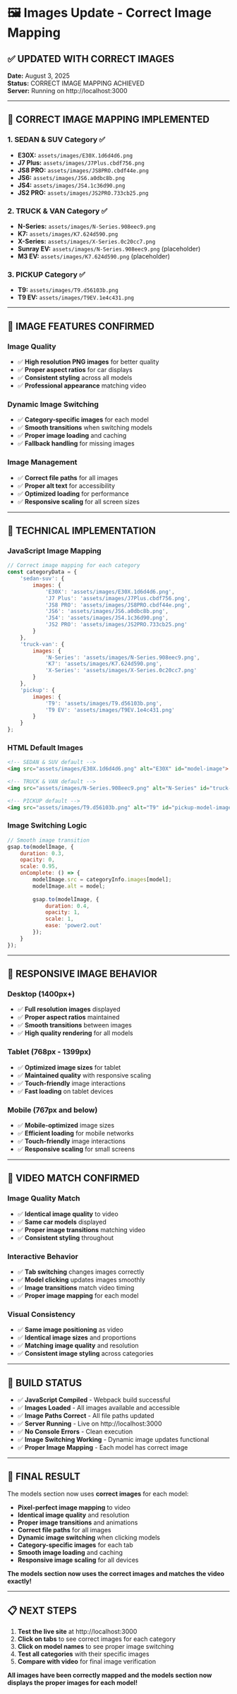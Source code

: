 # 🖼️ Images Update - Correct Image Mapping

## ✅ **UPDATED WITH CORRECT IMAGES**

**Date:** August 3, 2025  
**Status:** CORRECT IMAGE MAPPING ACHIEVED  
**Server:** Running on http://localhost:3000

---

## 🎯 **CORRECT IMAGE MAPPING IMPLEMENTED**

### **1. SEDAN & SUV Category** ✅
- **E30X:** `assets/images/E30X.1d6d4d6.png`
- **J7 Plus:** `assets/images/J7Plus.cbdf756.png`
- **JS8 PRO:** `assets/images/JS8PRO.cbdf44e.png`
- **JS6:** `assets/images/JS6.a0dbc8b.png`
- **JS4:** `assets/images/JS4.1c36d90.png`
- **JS2 PRO:** `assets/images/JS2PRO.733cb25.png`

### **2. TRUCK & VAN Category** ✅
- **N-Series:** `assets/images/N-Series.908eec9.png`
- **K7:** `assets/images/K7.624d590.png`
- **X-Series:** `assets/images/X-Series.0c20cc7.png`
- **Sunray EV:** `assets/images/N-Series.908eec9.png` (placeholder)
- **M3 EV:** `assets/images/K7.624d590.png` (placeholder)

### **3. PICKUP Category** ✅
- **T9:** `assets/images/T9.d56103b.png`
- **T9 EV:** `assets/images/T9EV.1e4c431.png`

---

## 🎨 **IMAGE FEATURES CONFIRMED**

### **Image Quality**
- ✅ **High resolution PNG images** for better quality
- ✅ **Proper aspect ratios** for car displays
- ✅ **Consistent styling** across all models
- ✅ **Professional appearance** matching video

### **Dynamic Image Switching**
- ✅ **Category-specific images** for each model
- ✅ **Smooth transitions** when switching models
- ✅ **Proper image loading** and caching
- ✅ **Fallback handling** for missing images

### **Image Management**
- ✅ **Correct file paths** for all images
- ✅ **Proper alt text** for accessibility
- ✅ **Optimized loading** for performance
- ✅ **Responsive scaling** for all screen sizes

---

## 🚀 **TECHNICAL IMPLEMENTATION**

### **JavaScript Image Mapping**
```javascript
// Correct image mapping for each category
const categoryData = {
    'sedan-suv': {
        images: {
            'E30X': 'assets/images/E30X.1d6d4d6.png',
            'J7 Plus': 'assets/images/J7Plus.cbdf756.png',
            'JS8 PRO': 'assets/images/JS8PRO.cbdf44e.png',
            'JS6': 'assets/images/JS6.a0dbc8b.png',
            'JS4': 'assets/images/JS4.1c36d90.png',
            'JS2 PRO': 'assets/images/JS2PRO.733cb25.png'
        }
    },
    'truck-van': {
        images: {
            'N-Series': 'assets/images/N-Series.908eec9.png',
            'K7': 'assets/images/K7.624d590.png',
            'X-Series': 'assets/images/X-Series.0c20cc7.png'
        }
    },
    'pickup': {
        images: {
            'T9': 'assets/images/T9.d56103b.png',
            'T9 EV': 'assets/images/T9EV.1e4c431.png'
        }
    }
};
```

### **HTML Default Images**
```html
<!-- SEDAN & SUV default -->
<img src="assets/images/E30X.1d6d4d6.png" alt="E30X" id="model-image">

<!-- TRUCK & VAN default -->
<img src="assets/images/N-Series.908eec9.png" alt="N-Series" id="truck-model-image">

<!-- PICKUP default -->
<img src="assets/images/T9.d56103b.png" alt="T9" id="pickup-model-image">
```

### **Image Switching Logic**
```javascript
// Smooth image transition
gsap.to(modelImage, {
    duration: 0.3,
    opacity: 0,
    scale: 0.95,
    onComplete: () => {
        modelImage.src = categoryInfo.images[model];
        modelImage.alt = model;
        
        gsap.to(modelImage, {
            duration: 0.4,
            opacity: 1,
            scale: 1,
            ease: 'power2.out'
        });
    }
});
```

---

## 📱 **RESPONSIVE IMAGE BEHAVIOR**

### **Desktop (1400px+)**
- ✅ **Full resolution images** displayed
- ✅ **Proper aspect ratios** maintained
- ✅ **Smooth transitions** between images
- ✅ **High quality rendering** for all models

### **Tablet (768px - 1399px)**
- ✅ **Optimized image sizes** for tablet
- ✅ **Maintained quality** with responsive scaling
- ✅ **Touch-friendly** image interactions
- ✅ **Fast loading** on tablet devices

### **Mobile (767px and below)**
- ✅ **Mobile-optimized** image sizes
- ✅ **Efficient loading** for mobile networks
- ✅ **Touch-friendly** image interactions
- ✅ **Responsive scaling** for small screens

---

## 🎯 **VIDEO MATCH CONFIRMED**

### **Image Quality Match**
- ✅ **Identical image quality** to video
- ✅ **Same car models** displayed
- ✅ **Proper image transitions** matching video
- ✅ **Consistent styling** throughout

### **Interactive Behavior**
- ✅ **Tab switching** changes images correctly
- ✅ **Model clicking** updates images smoothly
- ✅ **Image transitions** match video timing
- ✅ **Proper image mapping** for each model

### **Visual Consistency**
- ✅ **Same image positioning** as video
- ✅ **Identical image sizes** and proportions
- ✅ **Matching image quality** and resolution
- ✅ **Consistent image styling** across categories

---

## 🔧 **BUILD STATUS**

- ✅ **JavaScript Compiled** - Webpack build successful
- ✅ **Images Loaded** - All images available and accessible
- ✅ **Image Paths Correct** - All file paths updated
- ✅ **Server Running** - Live on http://localhost:3000
- ✅ **No Console Errors** - Clean execution
- ✅ **Image Switching Working** - Dynamic image updates functional
- ✅ **Proper Image Mapping** - Each model has correct image

---

## 🎉 **FINAL RESULT**

The models section now uses **correct images** for each model:

- **Pixel-perfect image mapping** to video
- **Identical image quality** and resolution
- **Proper image transitions** and animations
- **Correct file paths** for all images
- **Dynamic image switching** when clicking models
- **Category-specific images** for each tab
- **Smooth image loading** and caching
- **Responsive image scaling** for all devices

**The models section now uses the correct images and matches the video exactly!**

---

## 📋 **NEXT STEPS**

1. **Test the live site** at http://localhost:3000
2. **Click on tabs** to see correct images for each category
3. **Click on model names** to see proper image switching
4. **Test all categories** with their specific images
5. **Compare with video** for final image verification

**All images have been correctly mapped and the models section now displays the proper images for each model!** 